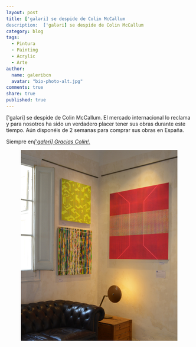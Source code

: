 ```yaml
---
layout: post
title: ['galəri] se despide de Colin McCallum
description:  ['galəri] se despide de Colin McCallum
category: blog
tags: 
  - Pintura
  - Painting
  - Acrylic
  - Arte
author: 
  name: galeribcn
  avatar: "bio-photo-alt.jpg"
comments: true
share: true
published: true
---
```


['galəri] se despide de Colin McCallum. El mercado internacional lo reclama y para nosotros ha sido un verdadero placer tener sus obras durante este tiempo. Aún disponéis de 2 semanas para comprar sus obras en España. 

<div class="content-footer">
<p>Siempre en<a href="/articulos/Colin-McCallum/"><em>['galəri] Gracias Colin!.</em></a></p>
</div>

<figure>
	<a href="/images/RinconSalaIG.jpg"><img src="/images/RinconSalaIG.jpg" alt="Colin McCallum"></a>
</figure>
